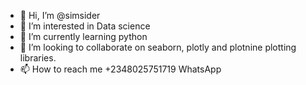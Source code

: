 - 👋 Hi, I’m @simsider
- 👀 I’m interested in Data science 
- 🌱 I’m currently learning python 
- 💞️ I’m looking to collaborate on seaborn, plotly and plotnine plotting libraries.
- 📫 How to reach me +2348025751719 WhatsApp

<!---
simsider/simsider is a ✨ special ✨ repository because its `README.md` (this file) appears on your GitHub profile.
You can click the Preview link to take a look at your changes.
--->
